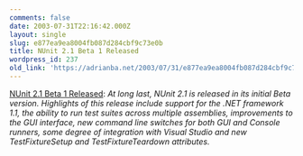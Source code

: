 ```yaml
---
comments: false
date: 2003-07-31T22:16:42.000Z
layout: single
slug: e877ea9ea8004fb087d284cbf9c73e0b
title: NUnit 2.1 Beta 1 Released
wordpress_id: 237
old_link: 'https://adrianba.net/2003/07/31/e877ea9ea8004fb087d284cbf9c73e0b/'
---
```

[NUnit
2.1 Beta 1 Released](http://sourceforge.net/forum/forum.php?forum_id=295162): _At long last, NUnit 2.1 is released in
its initial Beta version. Highlights of this release include
support for the .NET framework 1.1, the ability to run test suites
across multiple assemblies, improvements to the GUI interface, new
command line switches for both GUI and Console runners, some degree
of integration with Visual Studio and new TestFixtureSetup and
TestFixtureTeardown attributes._
